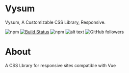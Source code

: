 # Vysum

Vysum, A Customizable CSS Library, Responsive.

![npm](https://img.shields.io/npm/v/vysum)
[![Build Status](https://travis-ci.org/zentyk/vysum.svg?branch=master)](https://travis-ci.org/zentyk/vysum)
![npm](https://img.shields.io/npm/dt/vysum)
![alt text](https://img.shields.io/github/license/zentyk/vysum "License")
![GitHub followers](https://img.shields.io/github/followers/zentyk?style=social)

# About

A CSS Lbrary for responsive sites compatible with Vue